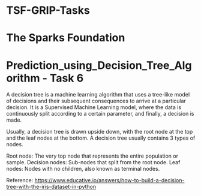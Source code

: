 # TSF-GRIP-Tasks
# The Sparks Foundation

# Prediction_using_Decision_Tree_Algorithm - Task 6

A decision tree is a machine learning algorithm that uses a tree-like model of decisions and their subsequent consequences to arrive at a particular decision. 
It is a Supervised Machine Learning model, where the data is continuously split according to a certain parameter, and finally, a decision is made.

Usually, a decision tree is drawn upside down, with the root node at the top and the leaf nodes at the bottom. A decision tree usually contains 3 types of nodes.

Root node: The very top node that represents the entire population or sample.
Decision nodes: Sub-nodes that split from the root node.
Leaf nodes: Nodes with no children, also known as terminal nodes.

Reference: https://www.educative.io/answers/how-to-build-a-decision-tree-with-the-iris-dataset-in-python
